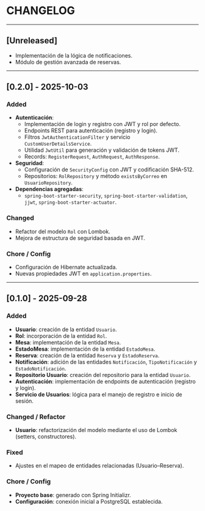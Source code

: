 # CHANGELOG

---

## [Unreleased]

- Implementación de la lógica de notificaciones.  
- Módulo de gestión avanzada de reservas.  

---

## [0.2.0] - 2025-10-03

### Added
- **Autenticación**:
  - Implementación de login y registro con JWT y rol por defecto.
  - Endpoints REST para autenticación (registro y login).
  - Filtros `JwtAuthenticationFilter` y servicio `CustomUserDetailsService`.
  - Utilidad `JwtUtil` para generación y validación de tokens JWT.
  - Records: `RegisterRequest`, `AuthRequest`, `AuthResponse`.
- **Seguridad**:
  - Configuración de `SecurityConfig` con JWT y codificación SHA-512.
  - Repositorios: `RolRepository` y método `existsByCorreo` en `UsuarioRepository`.
- **Dependencias agregadas**:
  - `spring-boot-starter-security`, `spring-boot-starter-validation`, `jjwt`, `spring-boot-starter-actuator`.

### Changed
- Refactor del modelo `Rol` con Lombok.
- Mejora de estructura de seguridad basada en JWT.

### Chore / Config
- Configuración de Hibernate actualizada.
- Nuevas propiedades JWT en `application.properties`.


---

## [0.1.0] - 2025-09-28
### Added
- **Usuario**: creación de la entidad `Usuario`.  
- **Rol**: incorporación de la entidad `Rol`.  
- **Mesa**: implementación de la entidad `Mesa`.  
- **EstadoMesa**: implementación de la entidad `EstadoMesa`.  
- **Reserva**: creación de la entidad `Reserva` y `EstadoReserva`.  
- **Notificación**: adición de las entidades `Notificación`, `TipoNotificación` y `EstadoNotificación`.  
- **Repositorio Usuario**: creación del repositorio para la entidad `Usuario`.  
- **Autenticación**: implementación de endpoints de autenticación (registro y login).  
- **Servicio de Usuarios**: lógica para el manejo de registro e inicio de sesión.  

### Changed / Refactor
- **Usuario**: refactorización del modelo mediante el uso de Lombok (setters, constructores).  

### Fixed
- Ajustes en el mapeo de entidades relacionadas (Usuario–Reserva).  

### Chore / Config
- **Proyecto base**: generado con Spring Initializr.  
- **Configuración**: conexión inicial a PostgreSQL establecida.  

